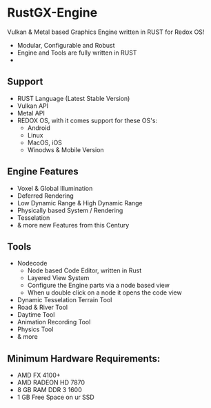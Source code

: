 # RustGX-Engine

Vulkan & Metal based Graphics Engine written in RUST for Redox OS!
  
  + Modular, Configurable and Robust
  + Engine and Tools are fully written in RUST
  + 


## Support
  + RUST Language (Latest Stable Version)
  + Vulkan API
  + Metal API
  + REDOX OS, with it comes support for these OS's:
    + Android
    + Linux
    + MacOS, iOS
    + Winodws & Mobile Version

## Engine Features
  + Voxel & Global Illumination
  + Deferred Rendering
  + Low Dynamic Range & High Dynamic Range
  + Physically based System / Rendering
  + Tesselation
  + & more new Features from this Century

## Tools

  + Nodecode
    + Node based Code Editor, written in Rust
    + Layered View System
    + Configure the Engine parts via a node based view
    + When u double click on a node it opens the code view
  + Dynamic Tesselation Terrain Tool
  + Road & River Tool
  + Daytime Tool
  + Animation Recording Tool
  + Physics Tool
  + & more


## Minimum Hardware Requirements:
  + AMD FX 4100+
  + AMD RADEON HD 7870
  + 8 GB RAM DDR 3 1600
  + 1 GB Free Space on ur SSD
